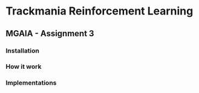# Trackmania Reinforcement Learning
## MGAIA - Assignment 3


### Installation


### How it work


### Implementations